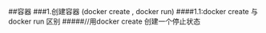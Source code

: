 ##容器
###1.创建容器 (docker create , docker run)
####1.1:docker create 与 docker run 区别
#####//用docker create 创建一个停止状态
